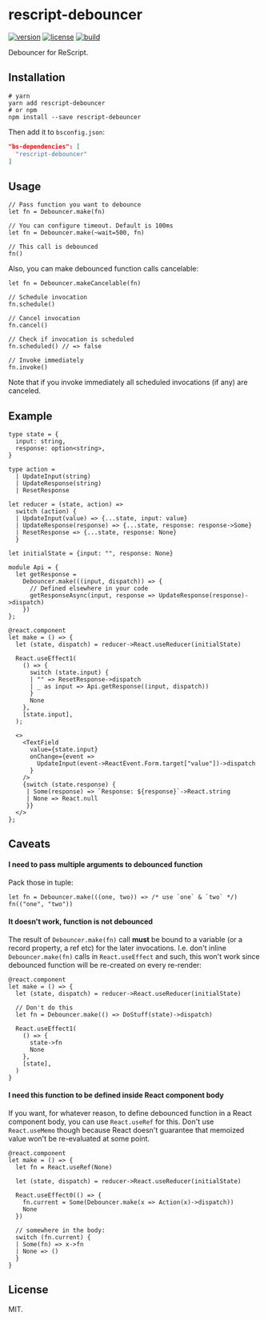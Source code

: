 # rescript-debouncer

[![version](https://img.shields.io/npm/v/rescript-debouncer.svg?style=flat-square)](https://www.npmjs.com/package/rescript-debouncer)
[![license](https://img.shields.io/npm/l/rescript-debouncer.svg?style=flat-square)](https://www.npmjs.com/package/rescript-debouncer)
[![build](https://github.com/shakacode/rescript-debouncer/actions/workflows/ci.yml/badge.svg)](https://github.com/shakacode/rescript-debouncer/actions/workflows/ci.yml)

Debouncer for ReScript.

## Installation

```shell
# yarn
yarn add rescript-debouncer
# or npm
npm install --save rescript-debouncer
```

Then add it to `bsconfig.json`:

```json
"bs-dependencies": [
  "rescript-debouncer"
]
```

## Usage

```rescript
// Pass function you want to debounce
let fn = Debouncer.make(fn)

// You can configure timeout. Default is 100ms
let fn = Debouncer.make(~wait=500, fn)

// This call is debounced
fn()
```

Also, you can make debounced function calls cancelable:

```rescript
let fn = Debouncer.makeCancelable(fn)

// Schedule invocation
fn.schedule()

// Cancel invocation
fn.cancel()

// Check if invocation is scheduled
fn.scheduled() // => false

// Invoke immediately
fn.invoke()
```

Note that if you invoke immediately all scheduled invocations (if any) are canceled.

## Example

```rescript
type state = {
  input: string,
  response: option<string>,
}

type action =
  | UpdateInput(string)
  | UpdateResponse(string)
  | ResetResponse

let reducer = (state, action) =>
  switch (action) {
  | UpdateInput(value) => {...state, input: value}
  | UpdateResponse(response) => {...state, response: response->Some}
  | ResetResponse => {...state, response: None}
  }

let initialState = {input: "", response: None}

module Api = {
  let getResponse =
    Debouncer.make(((input, dispatch)) => {
      // Defined elsewhere in your code
      getResponseAsync(input, response => UpdateResponse(response)->dispatch)
    })
};

@react.component
let make = () => {
  let (state, dispatch) = reducer->React.useReducer(initialState)

  React.useEffect1(
    () => {
      switch (state.input) {
      | "" => ResetResponse->dispatch
      | _ as input => Api.getResponse((input, dispatch))
      }
      None
    },
    [state.input],
  );

  <>
    <TextField
      value={state.input}
      onChange={event =>
        UpdateInput(event->ReactEvent.Form.target["value"])->dispatch
      }
    />
    {switch (state.response) {
     | Some(response) => `Response: ${response}`->React.string
     | None => React.null
     }}
  </>
};
```

## Caveats
#### I need to pass multiple arguments to debounced function
Pack those in tuple:

```rescript
let fn = Debouncer.make(((one, two)) => /* use `one` & `two` */)
fn(("one", "two"))
```

#### It doesn't work, function is not debounced
The result of `Debouncer.make(fn)` call **must** be bound to a variable (or a record property, a ref etc) for the later invocations. I.e. don't inline `Debouncer.make(fn)` calls in `React.useEffect` and such, this won't work since debounced function will be re-created on every re-render:

```rescript
@react.component
let make = () => {
  let (state, dispatch) = reducer->React.useReducer(initialState)

  // Don't do this
  let fn = Debouncer.make(() => DoStuff(state)->dispatch)

  React.useEffect1(
    () => {
      state->fn
      None
    },
    [state],
  )
}
```

#### I need this function to be defined inside React component body
If you want, for whatever reason, to define debounced function in a React component body, you can use `React.useRef` for this. Don't use `React.useMemo` though because React doesn't guarantee that memoized value won't be re-evaluated at some point.

```rescript
@react.component
let make = () => {
  let fn = React.useRef(None)

  let (state, dispatch) = reducer->React.useReducer(initialState)

  React.useEffect0(() => {
    fn.current = Some(Debouncer.make(x => Action(x)->dispatch))
    None
  })

  // somewhere in the body:
  switch (fn.current) {
  | Some(fn) => x->fn
  | None => ()
  }
}
```

## License

MIT.
